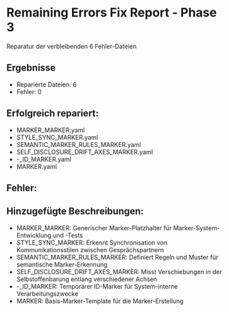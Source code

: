 
# Remaining Errors Fix Report - Phase 3
Reparatur der verbleibenden 6 Fehler-Dateien

## Ergebnisse
- Reparierte Dateien: 6
- Fehler: 0

## Erfolgreich repariert:
- MARKER_MARKER.yaml
- STYLE_SYNC_MARKER.yaml
- SEMANTIC_MARKER_RULES_MARKER.yaml
- SELF_DISCLOSURE_DRIFT_AXES_MARKER.yaml
- -_ID_MARKER.yaml
- MARKER.yaml

## Fehler:


## Hinzugefügte Beschreibungen:
- MARKER_MARKER: Generischer Marker-Platzhalter für Marker-System-Entwicklung und -Tests
- STYLE_SYNC_MARKER: Erkennt Synchronisation von Kommunikationsstilen zwischen Gesprächspartnern
- SEMANTIC_MARKER_RULES_MARKER: Definiert Regeln und Muster für semantische Marker-Erkennung
- SELF_DISCLOSURE_DRIFT_AXES_MARKER: Misst Verschiebungen in der Selbstoffenbarung entlang verschiedener Achsen
- -_ID_MARKER: Temporärer ID-Marker für System-interne Verarbeitungszwecke
- MARKER: Basis-Marker-Template für die Marker-Erstellung
